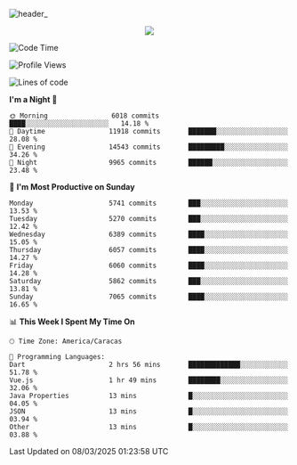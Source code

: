 ![header_](https://github.com/user-attachments/assets/4010d822-ccdc-4198-b608-18c773338d18)


<p align="center">
  <a href="http://www.github.com/thevacs">
    <img src="https://github-readme-streak-stats.herokuapp.com/?user=thevacs&stroke=ffffff&background=1c1917&ring=0891b2&fire=0891b2&currStreakNum=ffffff&currStreakLabel=0891b2&sideNums=ffffff&sideLabels=ffffff&dates=ffffff&hide_border=true" />
  </a>
</p>

<!--START_SECTION:waka-->
![Code Time](http://img.shields.io/badge/Code%20Time-3%2C345%20hrs%2042%20mins-blue)

![Profile Views](http://img.shields.io/badge/Profile%20Views-0-blue)

![Lines of code](https://img.shields.io/badge/From%20Hello%20World%20I%27ve%20Written-5.3%20million%20lines%20of%20code-blue)

**I'm a Night 🦉** 

```text
🌞 Morning                6018 commits        ████░░░░░░░░░░░░░░░░░░░░░   14.18 % 
🌆 Daytime                11918 commits       ███████░░░░░░░░░░░░░░░░░░   28.08 % 
🌃 Evening                14543 commits       █████████░░░░░░░░░░░░░░░░   34.26 % 
🌙 Night                  9965 commits        ██████░░░░░░░░░░░░░░░░░░░   23.48 % 
```
📅 **I'm Most Productive on Sunday** 

```text
Monday                   5741 commits        ███░░░░░░░░░░░░░░░░░░░░░░   13.53 % 
Tuesday                  5270 commits        ███░░░░░░░░░░░░░░░░░░░░░░   12.42 % 
Wednesday                6389 commits        ████░░░░░░░░░░░░░░░░░░░░░   15.05 % 
Thursday                 6057 commits        ████░░░░░░░░░░░░░░░░░░░░░   14.27 % 
Friday                   6060 commits        ████░░░░░░░░░░░░░░░░░░░░░   14.28 % 
Saturday                 5862 commits        ███░░░░░░░░░░░░░░░░░░░░░░   13.81 % 
Sunday                   7065 commits        ████░░░░░░░░░░░░░░░░░░░░░   16.65 % 
```


📊 **This Week I Spent My Time On** 

```text
🕑︎ Time Zone: America/Caracas

💬 Programming Languages: 
Dart                     2 hrs 56 mins       █████████████░░░░░░░░░░░░   51.78 % 
Vue.js                   1 hr 49 mins        ████████░░░░░░░░░░░░░░░░░   32.06 % 
Java Properties          13 mins             █░░░░░░░░░░░░░░░░░░░░░░░░   04.05 % 
JSON                     13 mins             █░░░░░░░░░░░░░░░░░░░░░░░░   03.94 % 
Other                    13 mins             █░░░░░░░░░░░░░░░░░░░░░░░░   03.88 % 
```


 Last Updated on 08/03/2025 01:23:58 UTC
<!--END_SECTION:waka-->
